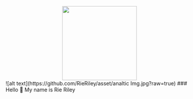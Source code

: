 <div id="header" align="center">
 
  <img src="https://github.com/RieRiley/asset/analtic lmg.jpg" width="200"/>


</div>
![alt text](https://github.com/RieRiley/asset/analtic Img.jpg?raw=true)
### Hello 👋 My name is Rie Riley

<!--
**RieRiley/RieRiley** is a ✨ _special_ ✨ repository because its `README.md` (this file) appears on your GitHub profile.

Here are some ideas to get you started:

- 🔭 I’m currently working on ...
- 🌱 I’m currently learning ...
- 👯 I’m looking to collaborate on ...
- 🤔 I’m looking for help with ...
- 💬 Ask me about ...
- 📫 How to reach me: ...
- 😄 Pronouns: ...
- ⚡ Fun fact: ...
-->
